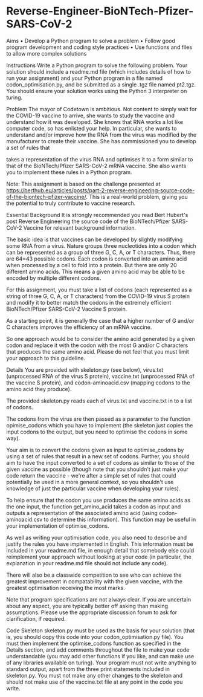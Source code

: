 # Reverse-Engineer-BioNTech-Pfizer-SARS-CoV-2
Aims
	• Develop a Python program to solve a problem
	• Follow good program development and coding style practices
	• Use functions and files to allow more complex solutions
	
Instructions
Write a Python program to solve the following problem. Your solution should include a readme.md file (which includes details of how to run your assignment) and your Python program in a file named codon_optimisation.py, and be submitted as a single .tgz file named pt2.tgz. You should ensure your solution works using the Python 3 interpreter on turing.

Problem
The mayor of Codetown is ambitious. Not content to simply wait for the COVID-19 vaccine to arrive, she wants to study the vaccine and understand how it was developed. She knows that RNA works a lot like computer code, so has enlisted your help. In particular, she wants to understand and/or improve how the RNA from the virus was modified by the manufacturer to create their vaccine. She has commissioned you to develop a set of rules that 

takes a representation of the virus RNA and optimises it to a form similar to that of the BioNTech/Pfizer SARS-CoV-2 mRNA vaccine. She also wants you to implement these rules in a Python program.


Note: This assignment is based on the challenge presented at https://berthub.eu/articles/posts/part-2-reverse-engineering-source-code-of-the-biontech-pfizer-vaccine/. This is a real-world problem, giving you the potential to truly contribute to vaccine research.

Essential Background
It is strongly recommended you read Bert Hubert's post Reverse Engineering the source code of the BioNTech/Pfizer SARS-CoV-2 Vaccine for relevant background information.

The basic idea is that vaccines can be developed by slightly modifying some RNA from a virus. Nature groups three nucleotides into a codon which can be represented as a group of three G, C, A, or T characters. Thus, there are 64=43 possible codons. Each codon is converted into an amino acid when processed by a cell to fold into a protein. But there are only 20 different amino acids. This means a given amino acid may be able to be encoded by multiple different codons.

For this assignment, you must take a list of codons (each represented as a string of three G, C, A, or T characters) from the COVID-19 virus S protein and modify it to better match the codons in the extremely efficient BioNTech/Pfizer SARS-CoV-2 Vaccine S protein.

As a starting point, it is generally the case that a higher number of G and/or C characters improves the efficiency of an mRNA vaccine. 

So one approach would be to consider the amino acid generated by a given codon and replace it with the codon with the most G and/or C characters that produces the same amino acid. Please do not feel that you must limit your approach to this guideline.

Details
You are provided with skeleton.py (see below), virus.txt (unprocessed RNA of the virus S protein), vaccine.txt (unprocessed RNA of the vaccine S protein), and codon-aminoacid.csv (mapping codons to the amino acid they produce).

The provided skeleton.py reads each of virus.txt and vaccine.txt in to a list of codons.

The codons from the virus are then passed as a parameter to the function opimise_codons which you have to implement (the skeleton just copies the input codons to the output, but you need to optimise the codons in some way).

Your aim is to convert the codons given as input to optimise_codons by using a set of rules that result in a new set of codons. Further, you should aim to have the input converted to a set of codons as similar to those of the given vaccine as possible (though note that you shouldn't just make your code return the vaccine - we're after a simple set of rules that could potentially be used in a more general context, so you shouldn't use knowledge of just the particular vaccine when developing your rules).

To help ensure that the codon you use produces the same amino acids as the one input, the function get_amino_acid takes a codon as input and outputs a representation of the associated amino acid (using codon-aminoacid.csv to determine this information). This function may be useful in your implementation of optimise_codons.

As well as writing your optimisation code, you also need to describe and justify the rules you have implemented in English. This information must be included in your readme.md file, in enough detail that somebody else could reimplement your approach without looking at your code (in particular, the explanation in your readme.md file should not include any code).

There will also be a classwide competition to see who can achieve the greatest improvement in compatability with the given vaccine, with the greatest optimisation receiving the most marks.

Note that program specifications are not always clear. If you are uncertain about any aspect, you are typically better off asking than making assumptions. Please use the appropriate discussion forum to ask for clarification, if required.

Code Skeleton
skeleton.py must be used as the basis for your solution (that is, you should copy this code into your codon_optimisation.py file). You must then implement the optimise_codons function as specified in the Details section, and add comments throughout the file to make your code understandable (you may add other functions if you like, and can make use of any libraries available on turing). Your program must not write anything to standard output, apart from the three print statements included in skeleton.py. You must not make any other changes to the skeleton and should not make use of the vaccine.txt file at any point in the code you write.
